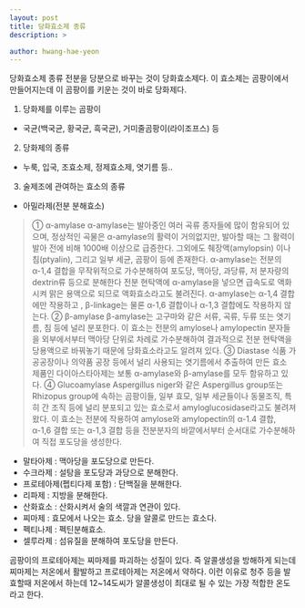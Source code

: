 ```yaml
---
layout: post
title: 당화효소제 종류
description: >

author: hwang-hae-yeon
---
```


당화효소제 종류
전분을 당분으로 바꾸는 것이 당화효소제다. 이 효소제는 곰팡이에서 만들어지는데 이 곰팡이를 키운는 것이 바로 당화제다.

1. 당화제를 이루는 곰팡이
- 국균(백국균, 황국균, 흑국균), 거미줄곰팡이(라이조프스) 등

2. 당화제의 종류
- 누룩, 입국, 조효소제, 정제효소제, 엿기름 등..

3. 술제조에 관여하는 효소의 종류
- 아밀라제(전분 분해효소)
> ① α-amylase
> α-amylase는 발아중인 여러 곡류 종자들에 많이 함유되어 있으며, 정상적인 곡물은 α-amylase의 활력이 거의없지만, 발아할 때는 그 활력이 발아 전에 비해 1000배 이상으로 급증한다.
> 그외에도 췌장액(amylopsin) 이나 침(ptyalin), 그리고 일부 세균, 곰팡이 등에 존재한다.
> α-amylase는 전분의 α-1,4 결합을 무작위적으로 가수분해하여 포도당, 맥아당, 과당류, 저 분자량의 dextrin류 등으로 분해한다
> 전분 현탁액에 α-amylase을 넣으면 급속도로 액화시켜 맑은 용액으로 되므로 액화효소라고도 불려진다.
> α-amylase는 α-1,4 결합에만 작용하고 , β-linkage는 물론 α-1,6 결합이나 α-1,3 결합에도 작용하지 않는다.
> ② β-amylase
> β-amylase는 고구마와 같은 서류, 곡류, 두류 또는 엿기름, 침 등에 널리 분포한다.
> 이 효소는 전분의 amylose나 amylopectin 분자들을 외부에서부터 맥아당 단위로 차례로 가수분해하여 결과적으로 전분 현탁액을 당용액으로 바꿔놓기 때문에 당화효소라고도 알려져 있다.
> ③ Diastase
> 식품 가공공장이나 의약품 공장 등에서 널리 사용되는 엿기름에서 추출하여 만든 효소 제품인 다이아스타아제는 보통 α-amylase와 β-amylase를 모두 함유하고 있다.
> ④ Glucoamylase
> Aspergillus niger와 같은 Aspergillus group또는 Rhizopus group에 속하는 곰팡이들, 일부 효모, 일부 세균들이나 동물조직, 특히 간 조직 등에 널리 분포되고 있는 효소로서 amyloglucosidase라고도 불려져 왔다.
> 이 효소는 전분에 작용하여 amylose와 amylopectin의 α-1.4 결합, α-1,6 결합 또는 α-1,3 결합 등을 전분분자의 바깥에서부터 순서대로 가수분해하여 직접 포도당을 생성한다.
 
- 말타아제 : 맥아당을 포도당으로 만든다.
- 수크라제 : 설탕을 포도당과 과당으로 분해한다.
- 프로테아제(펩티다제 포함) : 단백질을 분해한다.
- 리파제 : 지방을 분해한다.
- 산화효소 : 산화시켜서 술의 색깔과 연관이 있다.
- 찌마제 : 효모에서 나오는 효소. 당을 알콜로 만드는 효소다.
- 펙티나제 : 펙틴분해효소.
- 셀루라제 : 섬유질을 분해하여 포도당을 만든다.

곰팡이의 프로테아제는 찌마제를 파괴하는 성질이 있다.
즉 알콜생성을 방해하게 되는데 찌마제는 저온에서 활발하고 프로테아제는 저온에서 약하다.
이런 이유로 청주 등을 발효할때 저온에서 하는데 12~14도씨가 알콜생성이 최대로 될 수 있는 가장 적합한 온도라고 한다.